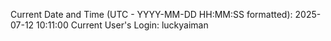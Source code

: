 Current Date and Time (UTC - YYYY-MM-DD HH:MM:SS formatted): 2025-07-12 10:11:00
Current User's Login: luckyaiman
